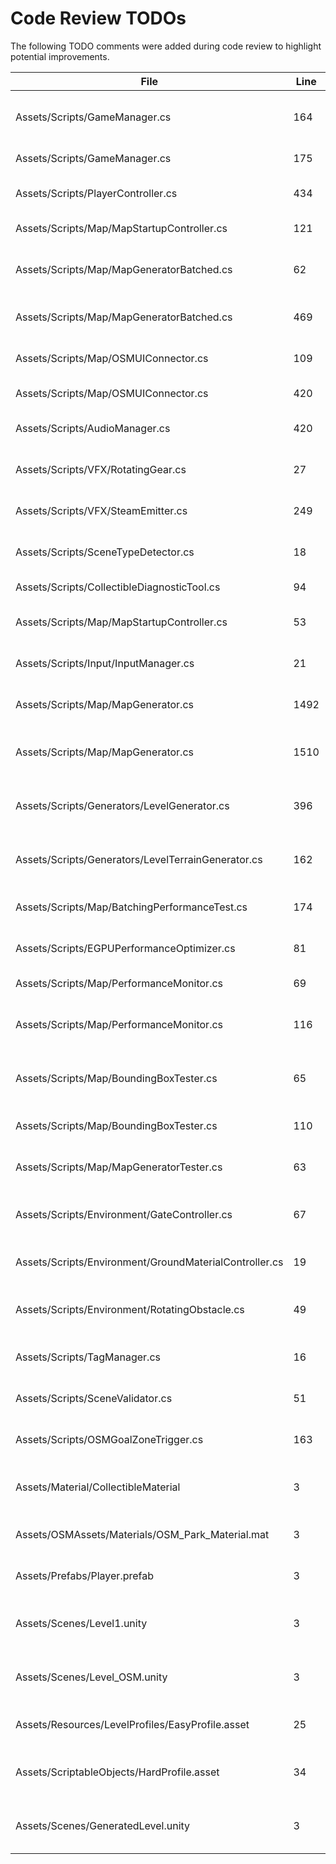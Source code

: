 # Code Review TODOs

The following TODO comments were added during code review to highlight potential improvements.

| File | Line | Comment |
|------|------|---------|
| Assets/Scripts/GameManager.cs | 164 | Delegate input handling to a centralized InputManager |
| Assets/Scripts/GameManager.cs | 175 | Expose restartKey in settings menu |
| Assets/Scripts/PlayerController.cs | 434 | Expose slide duration as configurable field |
| Assets/Scripts/Map/MapStartupController.cs | 121 | Avoid expensive FindFirstObject calls |
| Assets/Scripts/Map/MapGeneratorBatched.cs | 62 | Support per-building height variation based on OSM tags |
| Assets/Scripts/Map/MapGeneratorBatched.cs | 469 | Consider performing batching in a job |
| Assets/Scripts/Map/OSMUIConnector.cs | 109 | Cache controller references instead of recreating |
| Assets/Scripts/Map/OSMUIConnector.cs | 420 | Use prefabs for quick buttons |
| Assets/Scripts/AudioManager.cs | 420 | Cache PlayerController reference in Awake |
| Assets/Scripts/VFX/RotatingGear.cs | 27 | Make rotation speed variance configurable |
| Assets/Scripts/VFX/SteamEmitter.cs | 249 | Expose randomization ranges via inspector |
| Assets/Scripts/SceneTypeDetector.cs | 18 | Read scene lists from config instead of hardcoding |
| Assets/Scripts/CollectibleDiagnosticTool.cs | 94 | Cache results to avoid allocations |
| Assets/Scripts/Map/MapStartupController.cs | 53 | Allow editing fallback coordinates in inspector |
| Assets/Scripts/Input/InputManager.cs | 21 | Allow runtime key rebinding via settings menu |
| Assets/Scripts/Map/MapGenerator.cs | 1492 | Expose chimney offset factors via inspector fields |
| Assets/Scripts/Map/MapGenerator.cs | 1510 | Make gear decoration ranges configurable in LevelProfile |
| Assets/Scripts/Generators/LevelGenerator.cs | 396 | Replace reflection with an interface for adaptive mode selection |
| Assets/Scripts/Generators/LevelTerrainGenerator.cs | 162 | Refactor to interface-based lookup instead of reflection |
| Assets/Scripts/Map/BatchingPerformanceTest.cs | 174 | Cache object list to avoid allocations during testing |
| Assets/Scripts/EGPUPerformanceOptimizer.cs | 81 | Replace OnGUI debug overlay with a Canvas-based UI |
| Assets/Scripts/Map/PerformanceMonitor.cs | 69 | Replace OnGUI with a UI Canvas overlay |
| Assets/Scripts/Map/PerformanceMonitor.cs | 116 | Cache created textures if display colors change frequently |
| Assets/Scripts/Map/BoundingBoxTester.cs | 65 | Expose test locations via inspector to allow custom cases |
| Assets/Scripts/Map/BoundingBoxTester.cs | 110 | Move bounding box calculation to a shared utility class |
| Assets/Scripts/Map/MapGeneratorTester.cs | 63 | Move synthetic test data generation to a ScriptableObject |
| Assets/Scripts/Environment/GateController.cs | 67 | Provide matching TriggerClose() logic for reversible puzzles |
| Assets/Scripts/Environment/GroundMaterialController.cs | 19 | Move material paths to a configuration ScriptableObject |
| Assets/Scripts/Environment/RotatingObstacle.cs | 49 | Integrate damage system to penalize the player on contact |
| Assets/Scripts/TagManager.cs | 16 | Load required tags from a central config file |
| Assets/Scripts/SceneValidator.cs | 51 | Display progress UI while validation routines run |
| Assets/Scripts/OSMGoalZoneTrigger.cs | 163 | Use an event from UIController instead of direct lookup |
| Assets/Material/CollectibleMaterial | 3 | Verify metallic/smoothness values for PBR consistency |
| Assets/OSMAssets/Materials/OSM_Park_Material.mat | 3 | Adjust color to match overall scene lighting |
| Assets/Prefabs/Player.prefab | 3 | Separate player stats into dedicated ScriptableObject |
| Assets/Scenes/Level1.unity | 3 | Review occlusion and lighting settings for optimized performance |
| Assets/Scenes/Level_OSM.unity | 3 | Ensure map generation uses prefabs from OSMAssets folder |
| Assets/Resources/LevelProfiles/EasyProfile.asset | 25 | Balance collectible spawn height for easier levels |
| Assets/ScriptableObjects/HardProfile.asset | 34 | Assign default moving platform prefabs for hard difficulty |
| Assets/Scenes/GeneratedLevel.unity | 3 | Replace sample level with procedurally generated layout |
